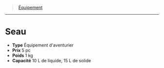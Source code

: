﻿---
!EquipmentItem
Type: Équipement d'aventurier
Price: 5 pc
Weight: 1 kg
Capacity: 10 L de liquide, 15 L de solide
Id: equipment_hd.md#seau
ParentLink: equipment_hd.md#Équipement
Name: Seau
ParentName: Équipement
NameLevel: 1
Attributes: {}
---
> [Équipement](hd_equipment.md)

---

# Seau

- **Type** Équipement d'aventurier
- **Prix** 5 pc
- **Poids** 1 kg
- **Capacité** 10 L de liquide, 15 L de solide

